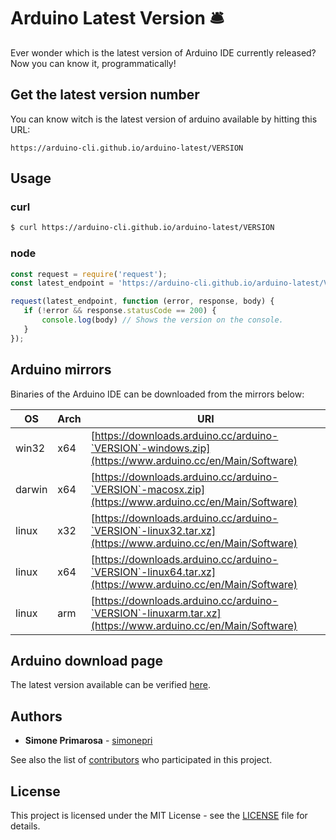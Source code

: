 # Arduino Latest Version 🛎 
Ever wonder which is the latest version of Arduino IDE currently released?
<br>Now you can know it, programmatically!

## Get the latest version number
You can know witch is the latest version of arduino available by hitting this URL:
```
https://arduino-cli.github.io/arduino-latest/VERSION
```

## Usage
### curl
```bash
$ curl https://arduino-cli.github.io/arduino-latest/VERSION
```

### node
```javascript
const request = require('request');
const latest_endpoint = 'https://arduino-cli.github.io/arduino-latest/VERSION';

request(latest_endpoint, function (error, response, body) {
   if (!error && response.statusCode == 200) {
       console.log(body) // Shows the version on the console.
   }
});
```

## Arduino mirrors
Binaries of the Arduino IDE can be downloaded from the mirrors below:

OS | Arch | URI
---|------|----
win32 | x64 | [https://downloads.arduino.cc/arduino-`VERSION`-windows.zip](https://www.arduino.cc/en/Main/Software)
darwin | x64 | [https://downloads.arduino.cc/arduino-`VERSION`-macosx.zip](https://www.arduino.cc/en/Main/Software)
linux | x32 | [https://downloads.arduino.cc/arduino-`VERSION`-linux32.tar.xz](https://www.arduino.cc/en/Main/Software)
linux | x64 | [https://downloads.arduino.cc/arduino-`VERSION`-linux64.tar.xz](https://www.arduino.cc/en/Main/Software)
linux | arm | [https://downloads.arduino.cc/arduino-`VERSION`-linuxarm.tar.xz](https://www.arduino.cc/en/Main/Software)


## Arduino download page
The latest version available can be verified [here](https://www.arduino.cc/en/Main/Software).

## Authors
* **Simone Primarosa** - [simonepri](https://github.com/simonepri)

See also the list of [contributors](https://github.com/simonepri/roboprime/contributors) who participated in this project.


## License
This project is licensed under the MIT License - see the [LICENSE](LICENSE) file for details.
